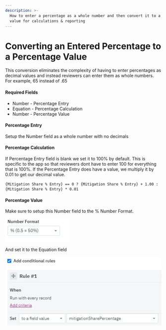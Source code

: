 ```yaml
---
description: >-
  How to enter a percentage as a whole number and then convert it to a decimal
  value for calculations & reporting
---
```


# Converting an Entered Percentage to a Percentage Value

This conversion eliminates the complexity of having to enter percentages as decimal values and instead reviewers can enter them as whole numbers. For example, 65 instead of .65

#### Required Fields

* Number - Percentage Entry
* Equation - Percentage Calculation
* Number -  Percentage Value

#### Percentage Entry

Setup the Number field as a whole number with no decimals

#### Percentage Calculation

If Percentage Entry field is blank we set it to 100% by default. This is specific to the app so that reviewers dont have to enter 100 for everything that is 100%. If the Percentage Entry does have a value, we multiply it by 0.01 to get our decimal value.

```text
{Mitigation Share % Entry} == 0 ? {Mitigation Share % Entry} + 1.00 : {Mitigation Share % Entry} * 0.01
```

#### Percentage Value

Make sure to setup this Number field to the % Number Format.

![](../../.gitbook/assets/image%20%28258%29.png)

And set it to the Equation field

![](../../.gitbook/assets/image%20%28209%29.png)

